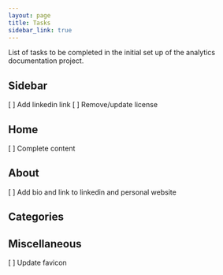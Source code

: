 ```yaml
---
layout: page
title: Tasks
sidebar_link: true
---
```


List of tasks to be completed in the initial set up of the analytics documentation project.

## Sidebar
[ ] Add linkedin link
[ ] Remove/update license

## Home
[ ] Complete content

## About
[ ] Add bio and link to linkedin and personal website

## Categories

## Miscellaneous
[ ] Update favicon
